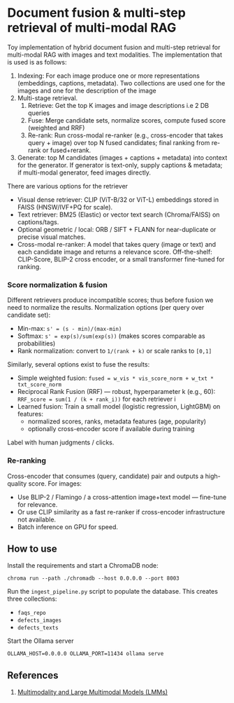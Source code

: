 # Document fusion & multi-step retrieval of multi-modal RAG

Toy implementation of hybrid document fusion and multi-step retrieval for multi-modal RAG with images and text modalities.
The implementation that is used is as follows:

1. Indexing: For each image produce one or more representations (embeddings, captions, metadata). Two collections are used one for the images and one for the description of the image
2. Multi-stage retrieval. 
   1. Retrieve: Get the top K images and image descriptions i.e 2 DB queries
   2. Fuse: Merge candidate sets, normalize scores, compute fused score (weighted and RRF) 
   3. Re-rank: Run cross-modal re-ranker (e.g., cross-encoder that takes query + image) over top N fused candidates; final ranking from re-rank or fused+rerank.
3. Generate: top M candidates (images + captions + metadata) into context for the generator. If generator is text-only, supply captions & metadata; if multi-modal generator, feed images directly.

There are various options for the retriever

- Visual dense retriever: CLIP (ViT-B/32 or ViT-L) embeddings stored in FAISS (HNSW/IVF+PQ for scale).
- Text retriever: BM25 (Elastic) or vector text search (Chroma/FAISS) on captions/tags.
- Optional geometric / local: ORB / SIFT + FLANN for near-duplicate or precise visual matches.
- Cross-modal re-ranker: A model that takes query (image or text) and each candidate image and returns a relevance score. Off-the-shelf: CLIP-Score, BLIP-2 cross encoder, or a small transformer fine-tuned for ranking.

### Score normalization & fusion

Different retrievers produce incompatible scores; thus before fusion we need to
normalize the results. Normalization options (per query over candidate set):

- Min-max: ```s' = (s - min)/(max-min)```
- Softmax: ```s' = exp(s)/sum(exp(s))``` (makes scores comparable as probabilities)
- Rank normalization: convert to ```1/(rank + k)``` or scale ranks to ```[0,1]```

Similarly, several options exist to fuse the results:

- Simple weighted fusion: ```fused = w_vis * vis_score_norm + w_txt * txt_score_norm```
- Reciprocal Rank Fusion (RRF) — robust, hyperparameter k (e.g., 60): ```RRF_score = sum(1 / (k + rank_i))``` for each retriever i
- Learned fusion: Train a small model (logistic regression, LightGBM) on features:
   - normalized scores, ranks, metadata features (age, popularity)
   - optionally cross-encoder score if available during training

Label with human judgments / clicks.

### Re-ranking 

Cross-encoder that consumes (query, candidate) pair and outputs a high-quality score. For images:

- Use BLIP-2 / Flamingo / a cross-attention image+text model — fine-tune for relevance.
- Or use CLIP similarity as a fast re-ranker if cross-encoder infrastructure not available.
- Batch inference on GPU for speed.



## How to use

Install the requirements and start a ChromaDB node: 

```
chroma run --path ./chromadb --host 0.0.0.0 --port 8003
```

Run the ```ingest_pipeline.py``` script to populate the database. This creates three collections:

- ```faqs_repo```
- ```defects_images```
- ```defects_texts```

Start the Ollama server

```
OLLAMA_HOST=0.0.0.0 OLLAMA_PORT=11434 ollama serve
```

## References

1. <a href="https://huyenchip.com/2023/10/10/multimodal.html">Multimodality and Large Multimodal Models (LMMs)</a>  
